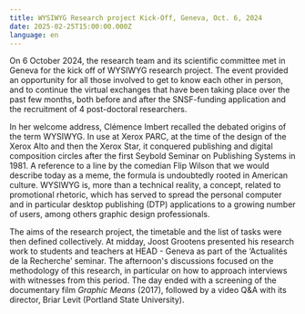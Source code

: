 ```yaml
---
title: WYSIWYG Research project Kick-Off, Geneva, Oct. 6, 2024
date: 2025-02-25T15:00:00.000Z
language: en
---
```

On 6 October 2024, the research team and its scientific committee met in Geneva for the kick off of WYSIWYG research project. The event provided an opportunity for all those involved to get to know each other in person, and to continue the virtual exchanges that have been taking place over the past few months, both before and after the SNSF-funding application and the recruitment of 4 post-doctoral researchers. 

In her welcome address, Clémence Imbert recalled the debated origins of the term WYSIWYG. In use at Xerox PARC, at the time of the design of the Xerox Alto and then the Xerox Star, it conquered publishing and digital composition circles after the first Seybold Seminar on Publishing Systems in 1981. A reference to a line by the comedian Flip Wilson that we would describe today as a meme, the formula is undoubtedly rooted in American culture. WYSIWYG is, more than a technical reality, a concept, related to promotional rhetoric, which has served to spread the personal computer and in particular desktop publishing (DTP) applications to a growing number of users, among others graphic design professionals. 

The aims of the research project, the timetable and the list of tasks were then defined collectively. At midday, Joost Grootens presented his research work to students and teachers at HEAD - Geneva as part of the ‘Actualités de la Recherche’ seminar. The afternoon's discussions focused on the methodology of this research, in particular on how to approach interviews with witnesses from this period. The day ended with a screening of the documentary film *Graphic Means* (2017), followed by a video Q&A with its director, Briar Levit (Portland State University).
